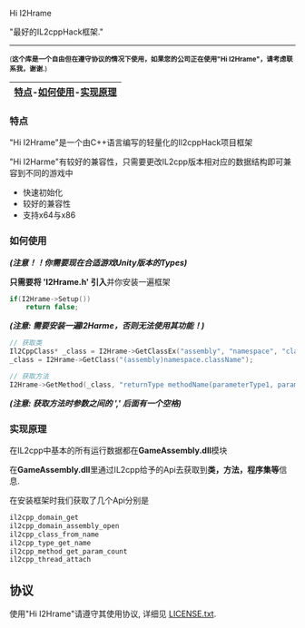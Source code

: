 Hi I2Hrame

"最好的IL2cppHack框架."

------

<sub>(**这个库是一个自由但在遵守协议的情况下使用，如果您的公司正在使用"Hi I2Hrame"，请考虑联系我，谢谢.**)</sub>

| [特点](#特点)-[如何使用](#如何使用)-[实现原理](#实现原理) |
| :-------------------------------------------------------: |



### 特点

"Hi I2Hrame"是一个由C++语言编写的轻量化的Il2cppHack项目框架

"Hi I2Harme"有较好的兼容性，只需要更改IL2cpp版本相对应的数据结构即可兼容到不同的游戏中

- 快速初始化
- 较好的兼容性
- 支持x64与x86

### 如何使用

***(注意！！你需要现在合适游戏Unity版本的Types)***

**只需要将 'I2Hrame.h' 引入**并你安装一遍框架

```cpp
if(I2Hrame->Setup())
    return false;
```

***(注意: 需要安装一遍I2Harme，否则无法使用其功能！)***

```cpp
// 获取类
Il2CppClass* _class = I2Hrame->GetClassEx("assembly", "namespace", "className");
_class = I2Hrame->GetClass("(assembly)namespace.className");

// 获取方法
I2Hrame->GetMethod(_class, "returnType methodName(parameterType1, parameterType2)");
```

***(注意: 获取方法时参数之间的 ',' 后面有一个空格)***

### 实现原理

在IL2cpp中基本的所有运行数据都在**GameAssembly.dll**模块

在**GameAssembly.dll**里通过IL2cpp给予的Api去获取到**类，方法，程序集等**信息.

在安装框架时我们获取了几个Api分别是

```cpp
il2cpp_domain_get
il2cpp_domain_assembly_open
il2cpp_class_from_name
il2cpp_type_get_name
il2cpp_method_get_param_count
il2cpp_thread_attach
```

协议
-------

使用"Hi I2Hrame"请遵守其使用协议, 详细见 [LICENSE.txt](https://github.com/MidTerm-CN/I2Hrame/blob/main/LICENSE.txt).
